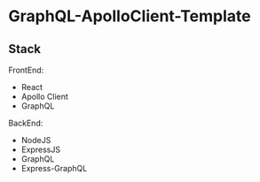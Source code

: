 # GraphQL-ApolloClient-Template

## Stack

FrontEnd:

- React
- Apollo Client
- GraphQL

BackEnd:

- NodeJS
- ExpressJS
- GraphQL
- Express-GraphQL
